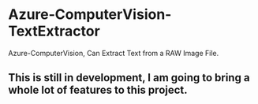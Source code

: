 # Azure-ComputerVision-TextExtractor
Azure-ComputerVision, Can Extract Text from a RAW Image File.
## This is still in development, I am going to bring a whole lot of features to this project.
